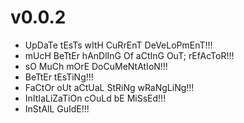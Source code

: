 # v0.0.2

- UpDaTe tEsTs wItH CuRrEnT DeVeLoPmEnT!!!
- mUcH BeTtEr hAnDlInG Of aCtInG OuT; rEfAcToR!!!
- sO MuCh mOrE DoCuMeNtAtIoN!!!
- BeTtEr tEsTiNg!!!
- FaCtOr oUt aCtUaL StRiNg wRaNgLiNg!!!
- InItIaLiZaTiOn cOuLd bE MiSsEd!!!
- InStAlL GuIdE!!!
